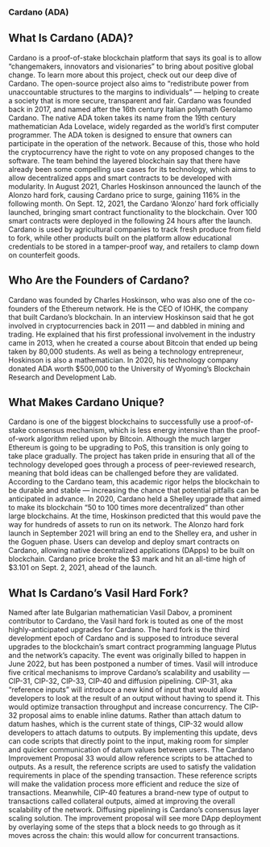 ﻿
















### Cardano (ADA)

## What Is Cardano (ADA)?
Cardano is a proof-of-stake blockchain platform that says its goal is to allow “changemakers, innovators and visionaries” to bring about positive global change.
To learn more about this project, check out our deep dive of Cardano.
The open-source project also aims to “redistribute power from unaccountable structures to the margins to individuals” — helping to create a society that is more secure, transparent and fair.
Cardano was founded back in 2017, and named after the 16th century Italian polymath Gerolamo Cardano. The native ADA token takes its name from the 19th century mathematician Ada Lovelace, widely regarded as the world’s first computer programmer. The ADA token is designed to ensure that owners can participate in the operation of the network. Because of this, those who hold the cryptocurrency have the right to vote on any proposed changes to the software.
The team behind the layered blockchain say that there have already been some compelling use cases for its technology, which aims to allow decentralized apps and smart contracts to be developed with modularity.
In August 2021, Charles Hoskinson announced the launch of the Alonzo hard fork, causing Cardano price to surge, gaining 116% in the following month. On Sept. 12, 2021, the Cardano ‘Alonzo’ hard fork officially launched, bringing smart contract functionality to the blockchain. Over 100 smart contracts were deployed in the following 24 hours after the launch.
Cardano is used by agricultural companies to track fresh produce from field to fork, while other products built on the platform allow educational credentials to be stored in a tamper-proof way, and retailers to clamp down on counterfeit goods.

## Who Are the Founders of Cardano?
Cardano was founded by Charles Hoskinson, who was also one of the co-founders of the Ethereum network. He is the CEO of IOHK, the company that built Cardano’s blockchain.
In an interview Hoskinson said that he got involved in cryptocurrencies back in 2011 — and dabbled in mining and trading. He explained that his first professional involvement in the industry came in 2013, when he created a course about Bitcoin that ended up being taken by 80,000 students.
As well as being a technology entrepreneur, Hoskinson is also a mathematician. In 2020, his technology company donated ADA worth $500,000 to the University of Wyoming’s Blockchain Research and Development Lab.

## What Makes Cardano Unique?
Cardano is one of the biggest blockchains to successfully use a proof-of-stake consensus mechanism, which is less energy intensive than the proof-of-work algorithm relied upon by Bitcoin. Although the much larger Ethereum is going to be upgrading to PoS, this transition is only going to take place gradually.
The project has taken pride in ensuring that all of the technology developed goes through a process of peer-reviewed research, meaning that bold ideas can be challenged before they are validated. According to the Cardano team, this academic rigor helps the blockchain to be durable and stable — increasing the chance that potential pitfalls can be anticipated in advance.
In 2020, Cardano held a Shelley upgrade that aimed to make its blockchain “50 to 100 times more decentralized” than other large blockchains. At the time, Hoskinson predicted that this would pave the way for hundreds of assets to run on its network.
The Alonzo hard fork launch in September 2021 will bring an end to the Shelley era, and usher in the Goguen phase. Users can develop and deploy smart contracts on Cardano, allowing native decentralized applications (DApps) to be built on blockchain. Cardano price broke the $3 mark and hit an all-time high of $3.101 on Sept. 2, 2021, ahead of the launch.

## What Is Cardano’s Vasil Hard Fork?
Named after late Bulgarian mathematician Vasil Dabov, a prominent contributor to Cardano, the Vasil hard fork is touted as one of the most highly-anticipated upgrades for Cardano. The hard fork is the third development epoch of Cardano and is supposed to introduce several upgrades to the blockchain’s smart contract programming language Plutus and the network’s capacity.
The event was originally billed to happen in June 2022, but has been postponed a number of times.
Vasil will introduce five critical mechanisms to improve Cardano’s scalability and usability — CIP-31, CIP-32, CIP-33, CIP-40 and diffusion pipelining.
CIP-31, aka “reference inputs” will introduce a new kind of input that would allow developers to look at the result of an output without having to spend it. This would optimize transaction throughput and increase concurrency.
The CIP-32 proposal aims to enable inline datums. Rather than attach datum to datum hashes, which is the current state of things, CIP-32 would allow developers to attach datums to outputs. By implementing this update, devs can code scripts that directly point to the input, making room for simpler and quicker communication of datum values between users.
The Cardano Improvement Proposal 33 would allow reference scripts to be attached to outputs. As a result, the reference scripts are used to satisfy the validation requirements in place of the spending transaction. These reference scripts will make the validation process more efficient and reduce the size of transactions.
Meanwhile, CIP-40 features a brand-new type of output to transactions called collateral outputs, aimed at improving the overall scalability of the network.
Diffusing pipelining is Cardano’s consensus layer scaling solution. The improvement proposal will see more DApp deployment by overlaying some of the steps that a block needs to go through as it moves across the chain: this would allow for concurrent transactions.



